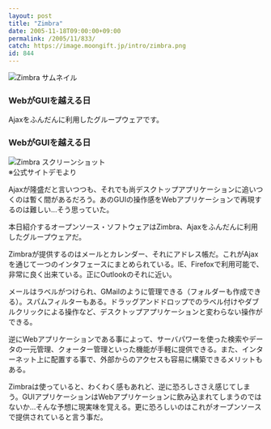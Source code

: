```yaml
---
layout: post
title: "Zimbra"
date: 2005-11-18T09:00:00+09:00
permalink: /2005/11/833/
catch: https://image.moongift.jp/intro/zimbra.png
id: 844
---
```

 ![Zimbra サムネイル](https://image.moongift.jp/intro/zimbra.s.png "Zimbra サムネイル")
  

### WebがGUIを越える日
  
Ajaxをふんだんに利用したグループウェアです。  
<!--more-->  

### WebがGUIを越える日
  

![Zimbra スクリーンショット](https://image.moongift.jp/intro/zimbra.png "Zimbra スクリーンショット")  
※公式サイトデモより

  

Ajaxが隆盛だと言いつつも、それでも尚デスクトップアプリケーションに追いつくのは暫く間があるだろう。あのGUIの操作感をWebアプリケーションで再現するのは難しい…そう思っていた。

  

本日紹介するオープンソース・ソフトウェアはZimbra、Ajaxをふんだんに利用したグループウェアだ。

  

Zimbraが提供するのはメールとカレンダー、それにアドレス帳だ。これがAjaxを通じて一つのインタフェースにまとめられている。IE、Firefoxで利用可能で、非常に良く出来ている。正にOutlookのそれに近い。

  

メールはラベルがつけられ、GMailのように管理できる（フォルダーも作成できる）。スパムフィルターもある。ドラッグアンドドロップでのラベル付けやダブルクリックによる操作など、デスクトップアプリケーションと変わらない操作ができる。

  

逆にWebアプリケーションである事によって、サーバパワーを使った検索やデータの一元管理、クォーター管理といった機能が手軽に提供できる。また、インターネット上に配置する事で、外部からのアクセスも容易に構築できるメリットもある。

  

Zimbraは使っていると、わくわく感もあれど、逆に恐ろしささえ感じてしまう。GUIアプリケーションはWebアプリケーションに飲み込まれてしまうのではないか…そんな予想に現実味を覚える。更に恐ろしいのはこれがオープンソースで提供されていると言う事だ。


